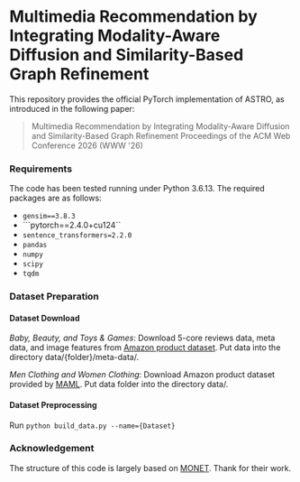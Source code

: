 # Multimedia Recommendation by Integrating Modality-Aware Diffusion and Similarity-Based Graph Refinement

This repository provides the official PyTorch implementation of ASTRO, as introduced in the following paper:

> Multimedia Recommendation by Integrating Modality-Aware Diffusion and Similarity-Based Graph Refinement
> Proceedings of the ACM Web Conference 2026 (WWW '26)


### Requirements
The code has been tested running under Python 3.6.13. The required packages are as follows:
- ```gensim==3.8.3```
- ```pytorch==2.4.0+cu124``
- ```sentence_transformers=2.2.0```
- ```pandas```
- ```numpy```
- ```scipy```
- ```tqdm```

### Dataset Preparation
#### Dataset Download
*Baby, Beauty, and Toys & Games*: Download 5-core reviews data, meta data, and image features from [Amazon product dataset](http://jmcauley.ucsd.edu/data/amazon/links.html). Put data into the directory data/{folder}/meta-data/.

*Men Clothing and Women Clothing*: Download Amazon product dataset provided by [MAML](https://github.com/liufancs/MAML). Put data folder into the directory data/.

#### Dataset Preprocessing
Run ```python build_data.py --name={Dataset}```

### Acknowledgement
The structure of this code is largely based on [MONET](https://github.com/Kimyungi/MONET). Thank for their work.